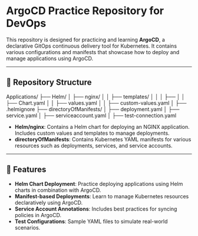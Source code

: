 # ArgoCD Practice Repository for DevOps

This repository is designed for practicing and learning **ArgoCD**, a declarative GitOps continuous delivery tool for Kubernetes. It contains various configurations and manifests that showcase how to deploy and manage applications using ArgoCD.

---

## 📂 Repository Structure
Applications/
├── Helm/
│   ├── nginx/
│   │   ├── templates/
│   │   │   ├── <Helm template files>
│   │   ├── Chart.yaml
│   │   ├── values.yaml
│   │   ├── custom-values.yaml
│   ├── .helmignore
├── directoryOfManifests/
│   ├── deployment.yaml
│   ├── service.yaml
│   ├── serviceaccount.yaml
│   ├── test-connection.yaml


- **Helm/nginx**: Contains a Helm chart for deploying an NGINX application. Includes custom values and templates to manage deployments.
- **directoryOfManifests**: Contains Kubernetes YAML manifests for various resources such as deployments, services, and service accounts.

---

## 🚀 Features

- **Helm Chart Deployment**: Practice deploying applications using Helm charts in combination with ArgoCD.
- **Manifest-based Deployments**: Learn to manage Kubernetes resources declaratively using ArgoCD.
- **Service Account Annotations**: Includes best practices for syncing policies in ArgoCD.
- **Test Configurations**: Sample YAML files to simulate real-world scenarios.


